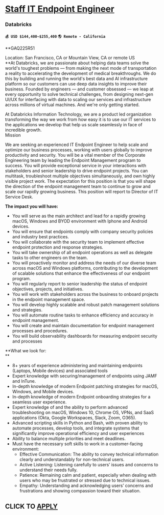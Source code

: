 # [Staff IT Endpoint Engineer](https://www.remotewlb.com/apply/staff-it-endpoint-engineer)  
### Databricks  
#### `💰 USD $144,400~$255,400` `🌎 Remote - California`  

**GAQ225R51  
  
Location: San Francisco, CA or Mountain View, CA or remote US  
**At Databricks, we are passionate about helping data teams solve the world's toughest problems — from making the next mode of transportation a reality to accelerating the development of medical breakthroughs. We do this by building and running the world's best data and AI infrastructure platform so our customers can use deep data insights to improve their business. Founded by engineers — and customer obsessed — we leap at every opportunity to solve technical challenges, from designing next-gen UI/UX for interfacing with data to scaling our services and infrastructure across millions of virtual machines. And we're only getting started.

At Databricks Information Technology, we are a product led organization transforming the way we work from how easy it is to use our IT services to the applications we develop that help us scale seamlessly in face of incredible growth.  
Mission

We are seeking an experienced IT Endpoint Engineer to help scale and optimize our business processes, working with users globally to improve productivity and security. You will be a vital member of the Corporate Engineering team by leading the Endpoint Management program to success. You will provide exceptional service in your interactions with stakeholders and senior leadership to drive endpoint projects. You can multitask, troubleshoot multiple objectives simultaneously, and own highly visible project work. The expectation for this position is that you will shape the direction of the endpoint management team to continue to grow and scale our rapidly growing business. This position will report to Director of IT Service Desk.

**The impact you will have:**

  * You will serve as the main architect and lead for a rapidly growing macOS, Windows and BYOD environment with Iphone and Android devices.
  * You will ensure that endpoints comply with company security policies and industry best practices.
  * You will collaborate with the security team to implement effective endpoint protection and response strategies.
  * You will take ownership of all endpoint operations as well as delegate tasks to other engineers on the team. 
  * You will proactively monitor and address the needs of our diverse team across macOS and Windows platforms, contributing to the development of scalable solutions that enhance the effectiveness of our endpoint program.
  * You will regularly report to senior leadership the status of endpoint objectives, projects, and initiatives. 
  * You will work with stakeholders across the business to onboard projects in the endpoint management space.
  * You will develop highly scalable and robust patch management solutions and strategies.
  * You will automate routine tasks to enhance efficiency and accuracy in endpoint management.
  * You will create and maintain documentation for endpoint management processes and procedures.
  * You will build observability dashboards for measuring endpoint security and processes

**What we look for:  
**

  * 8+ years of experience administering and maintaining endpoints (Laptops, Mobile devices) and associated tools
  * Expert knowledge with securing/management of endpoints using JAMF and InTune.
  * In-depth knowledge of modern Endpoint patching strategies for macOS, Windows, and Mobile devices. 
  * In-depth knowledge of modern Endpoint onboarding strategies for a seamless user experience. 
  * Expert knowledge of and the ability to perform advanced troubleshooting on macOS, Windows 10, Chrome OS, VPNs, and SaaS applications (Okta, Google Workspaces, Slack, Zoom, O365).
  * Advanced scripting skills in Python and Bash, with proven ability to automate processes, develop tools, and integrate systems that significantly improve operational efficiency and user experiences
  * Ability to balance multiple priorities and meet deadlines.
  * Must have the necessary soft skills to work in a customer-facing environment: 
    * Effective Communication: The ability to convey technical information clearly and understandably for non-technical users.
    * Active Listening: Listening carefully to users’ issues and concerns to understand their needs fully.
    * Patience: Remaining calm and patient, especially when dealing with users who may be frustrated or stressed due to technical issues.
    * Empathy: Understanding and acknowledging users’ concerns and frustrations and showing compassion toward their situation.

  
## CLICK TO [APPLY](https://www.remotewlb.com/apply/staff-it-endpoint-engineer)

